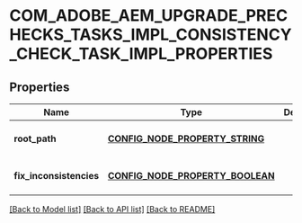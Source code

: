 # COM_ADOBE_AEM_UPGRADE_PRECHECKS_TASKS_IMPL_CONSISTENCY_CHECK_TASK_IMPL_PROPERTIES

## Properties
Name | Type | Description | Notes
------------ | ------------- | ------------- | -------------
**root_path** | [**CONFIG_NODE_PROPERTY_STRING**](configNodePropertyString.md) |  | [optional] [default to null]
**fix_inconsistencies** | [**CONFIG_NODE_PROPERTY_BOOLEAN**](configNodePropertyBoolean.md) |  | [optional] [default to null]

[[Back to Model list]](../README.md#documentation-for-models) [[Back to API list]](../README.md#documentation-for-api-endpoints) [[Back to README]](../README.md)


